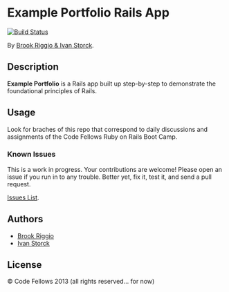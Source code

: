 # Example Portfolio Rails App
<!-- If you'd like to use a logo instead uncomment this code and remove the text above this line

  ![Logo](URL to logo img file goes here)

-->
[![Build Status](https://travis-ci.org/codefellows/portfolio.png?branch=chapter-4)](https://travis-ci.org/codefellows/portfolio)

By [Brook Riggio & Ivan Storck](http://codefellows.org).

## Description
**Example Portfolio** is a Rails app built up step-by-step to demonstrate the foundational principles of Rails.


## Usage

Look for braches of this repo that correspond to daily discussions and assignments of the Code Fellows Ruby on Rails Boot Camp.



### Known Issues

This is a work in progress. Your contributions are welcome! Please open an issue if you run in to any trouble. Better yet, fix it, test it, and send a pull request.

[Issues List](https://github.com/codefellows/portfolio/issues).

## Authors

* [Brook Riggio](https://github.com/brookr)
* [Ivan Storck](https://github.com/ivanoats)

## License

© Code Fellows 2013 (all rights reserved... for now)
